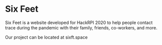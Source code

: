 # Six Feet

Six Feet is a website developed for HackRPI 2020 to help people contact trace during the pandemic with their family, friends, co-workers, and more. 

Our project can be located at sixft.space
